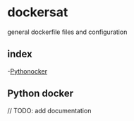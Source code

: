 # dockersat
general dockerfile files and configuration

## index
-[Pythonocker](#python-docker)


## Python docker

// TODO: add documentation

